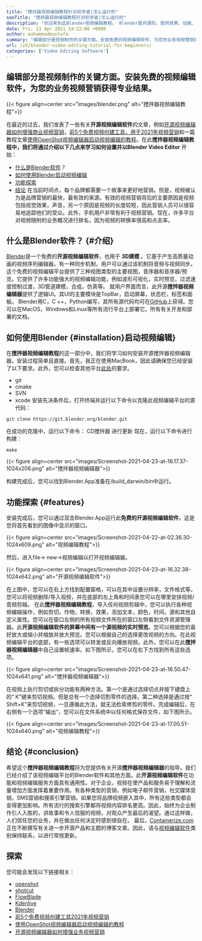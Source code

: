 ```yaml
---
title: "搅拌器视频编辑教程针对初学者|怎么运行的" 
seoTitle: "搅拌器视频编辑教程针对初学者|怎么运行的" 
description: "欢迎来到此Blender视频编辑教程。 Blender是开源的，提供效果，动画，过滤器，实时预览以及添加图像的支持。" 
date: Fri, 23 Apr 2021 14:22:00 +0000
author: muhammadmustafa
summary: "编辑部分是视频制作的关键方面。安装免费的视频编辑软件，为您的业务视频营销获得专业结果。" 
url: /zh/blender-video-editing-tutorial-for-beginners/
categories: ['Video Editing Software']
---
```


## 编辑部分是视频制作的关键方面。安装免费的视频编辑软件，为您的业务视频营销获得专业结果。

{{< figure align=center src="images/blender.png" alt="搅拌器视频编辑教程">}}

在最近的过去，我们发表了一些有关**开源视频编辑软件**的文章，例如[开源视频编辑器如何增强商业视频营销][1]，[前5个免费视频创建工具，用于2021年视频营销][ 2]和一篇教程文章[使用OpenShot视频编辑器启动视频编辑的教程][3]。在此**搅拌器视频编辑教程中，**我们将通过介绍以下几点来学习如何设置并以**Blender Video Editor** 开始：
  * [什么是Blender软件][4]？
  * [如何使用Blender启动视频编辑][5]
  * [功能探索][6]
  * [结论][7]
在当前时间点，每个品牌都需要一个故事来更好地营销。但是，视频被认为是品牌营销的最快，最有效的来源。有效的视频营销背后的主要原因是视频包括视觉效果，声音，另一个原因是视频的长度较短，因此营销人员可以很容易地追踪他们的受众。此外，手机用户非常有利于视频营销。现在，许多平台对视频随附的业务概况进行排名，因为视频的转换率很高和点击率。

## 什么是Blender软件？   {#介绍}
[Blender][8]是一个免费的**开源视频编辑软件**，也用于 **3D建模** 。它基于产生高质量动画的视频序列编辑器。有一种同步机制，用户可以通过该机制将音频与视频同步。这个免费的视频编辑平台提供了三种视图类型的主要视图，音序器和音序器/预览。它提供了许多功能强大的视频编辑功能，例如波形可视化，实时预览，过滤速度控制过渡，3D管道建模，合成，仿真等。
就用户界面而言，此开源**搅拌器视频编辑器**提供了逻辑UI。其UI的主要模块是TopBar，启动屏幕，状态栏，标签和面板。 Blender用C，C ++，Python编写，其所有源代码均可在[GitHub][9]上获得。您可以在MacOS，Windows和Linux等所有流行平台上部署它。所有有关开发和部署的文档。

## 如何使用Blender   {#installation}启动视频编辑}
在**搅拌器视频编辑教程**的这一部分中，我们将学习如何安装开源搅拌器视频编辑器。安装过程简单且直接。首先，我正在使用MacBook，因此请确保您已经安装了以下要求。此外，您可以检查其他平台[此处][10]的要求。
  * git
  * cmake
  * SVN
  * xcode
安装先决条件后，打开终端并运行以下命令以克隆此视频编辑平台的源代码：
```
git clone https://git.blender.org/blender.git
```
在成功的克隆中，运行以下命令：
CD搅拌器
进行更新
现在，运行以下命令进行构建：
```
make
```

{{< figure align=center src="images/Screenshot-2021-04-23-at-16.17.37-1024x206.png" alt="搅拌器视频编辑器">}}

构建完成后，您可以找到Blender.App准备在/build_darwin/bin中运行。

## 功能探索 {#features}
安装完成后，您可以通过双击Blender.App运行此**免费的开源视频编辑软件**。这是您将首先看到的图像中显示的窗口。

{{< figure align=center src="images/Screenshot-2021-04-22-at-02.36.30-1024x609.png" alt="视频编辑教程">}}

然后，进入file-> new->视频编辑以打开视频编辑器。

{{< figure align=center src="images/Screenshot-2021-04-23-at-16.32.38-1024x642.png" alt="开源视频编辑软件">}}

在上图中，您可以在右上方找到配置窗格，可以在其中设置分辨率，文件格式等。您可以将视频删除/导入视频，并在底部的左上角和时间表您可以在哪里安排视频/音频剪辑。
在此**搅拌器视频编辑教程**，导入任何视频剪辑中，您可以执行各种视频编辑操作，例如剪切，作物，转换，效果，添加文本，颜色，时间，源和其他自定义属性。您可以在窗口左侧的所有视频文件所在的窗口左侧看到文件资源管理器。此**开源视频编辑软件的屏幕中间有一个源视频的实时预览**。您可以根据您的喜好放大或缩小并缩放并放大预览。您可以根据自己的选择更改视频的方向。在此视频编辑平台的底部，有一些选项可以转发或反向播放视频。此外，您可以在此**搅拌器视频编辑器**中自己设置帧速率。如下图所示，您可以在右下方找到所有这些选项。

{{< figure align=center src="images/Screenshot-2021-04-23-at-16.50.47-1024x641.png" alt="搅拌器视频编辑器">}}

在视频上执行剪切或拆分功能有两种方法。第一个是通过选择切点并按下键盘上的“ K”键来剪切视频。但是总有一个选择切割零件的选择。第二种选择是通过按“ Shift+K”来剪切视频，一旦遵循此方法，就无法检索修剪的零件。完成编辑后，在右侧有一个选项“输出”，您可以在文件系统中以任何格式保存文件，如下图所示。

{{< figure align=center src="images/Screenshot-2021-04-23-at-17.00.51-1024x640.png" alt="视频编辑教程">}}


## 结论 {#conclusion}
希望这个**搅拌器视频编辑教程**将为您提供有关开源**搅拌器视频编辑器**的指导。我们已经介绍了该视频编辑平台的Blender软件和其他方面。此**开源视频编辑软件**在功能和视频编辑服务方面具有通用性。对于企业，视频在使产品和服务易于理解和流量增加方面发挥着重要作用。有各种类型的营销，例如电子邮件营销，社交媒体营销，SMS营销和搜索引擎营销。如果您将品牌视频嵌入其中，所有这些类型都会变得更加影响。所有流行的搜索引擎都将视频内容排名更高。因此，始终为企业制作引人入胜的，讲故事和令人信服的视频，对观众产生最后的渴望。通过这样做，人们信任您的业务，并在做出任何决定时感到很自在。
最后，[Containerize.com][11]正在不断撰写有关进一步开源产品和主题的博客文章。因此，请与[视频编辑软件][12]类别保持联系，以进行常规更新。

## 探索
您可能会发现以下链接相关：
  * [openshot][13]
  * [shotcut][14]
  * [FlowBlade][15]
  * [Kdenlive][16]
  * [Blender][8]
  * [前5个免费视频创建工具2021年视频营销][2]
  * [使用OpenShot视频编辑器启动视频编辑的教程][3]
  * [开源视频编辑器如何增强业务视频营销][1]

  
[1]: https://blog.containerize.com/video-editing-software/how-video-editing-software-improves-business-video-marketing/
[2]: https://blog.containerize.com/video-editing-software/top-5-open-source-video-editor-software-for-video-marketing/
[3]: https://blog.containerize.com/video-editing-software/openshot-video-editor-tutorial-for-beginners-open-source/
[4]: #intro
[5]: #Installation
[6]: #features
[7]: #Conclusion
[8]: https://products.containerize.com/video-editing-software/blender
[9]: https://github.com/blender/blender
[10]: https://wiki.blender.org/wiki/Building_Blender
[11]: https://www.containerize.com/
[12]: https://products.containerize.com/video-editing-software
[13]: https://products.containerize.com/video-editing-software/openshot
[14]: https://products.containerize.com/video-editing-software/shotcut
[15]: https://products.containerize.com/video-editing-software/flowblade
[16]: https://products.containerize.com/video-editing-software/kdenlive
